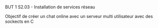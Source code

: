 BUT 1 S2.03 - Installation de services réseau

Objectif de créer un chat online avec un serveur multi utilisateur avec des sockects en C
